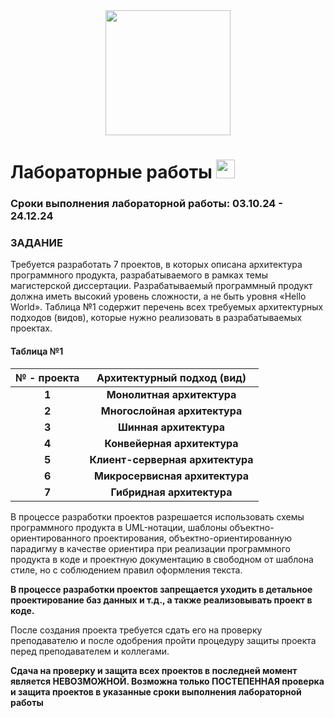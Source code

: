 <div id="header" align="center">
  <img src="https://i.giphy.com/media/v1.Y2lkPTc5MGI3NjExMnBpem4zMjZjYTlwZDdpZDYxZnYzODlrNTJ2bnFlNHJpOWUxc2lmeiZlcD12MV9pbnRlcm5hbF9naWZfYnlfaWQmY3Q9Zw/CLQNFY6YIHanjWSEhW/giphy.gif" width="200"/>
</div>
<h1>
  Лабораторные работы
  <img src="https://media.giphy.com/media/hvRJCLFzcasrR4ia7z/giphy.gif" width="30px"/>
</h1>

### **Сроки выполнения лабораторной работы: 03.10.24 - 24.12.24**

### **ЗАДАНИЕ**

Требуется разработать 7 проектов, в которых описана архитектура программного продукта, разрабатываемого в рамках темы магистерской диссертации. Разрабатываемый программный продукт должна иметь высокий уровень сложности, а не быть уровня «Hello World». Таблица №1 содержит перечень всех требуемых архитектурных подходов (видов), которые нужно реализовать в разрабатываемых проектах.

#### **Таблица №1**

| **№ - проекта** | **Архитектурный подход (вид)** |
|:-:|:-:|
| **1** | **Монолитная архитектура** |
| **2** | **Многослойная архитектура** |
| **3** | **Шинная архитектура** |
| **4** | **Конвейерная архитектура** |
| **5** | **Клиент-серверная архитектура** |
| **6** | **Микросервисная архитектура** |
| **7** | **Гибридная архитектура** |

В процессе разработки проектов разрешается использовать схемы программного продукта в UML-нотации, шаблоны объектно-ориентированного проектирования, объектно-ориентированную парадигму в качестве ориентира при реализации программного продукта в коде и проектную документацию в свободном от шаблона стиле, но с соблюдением правил оформления текста.

**В процессе разработки проектов запрещается уходить в детальное проектирование баз данных и т.д., а также реализовывать проект в коде.**

После создания проекта требуется сдать его на проверку преподавателю и после одобрения пройти процедуру защиты проекта перед преподавателем и коллегами.

**Сдача на проверку и защита всех проектов в последней момент является НЕВОЗМОЖНОЙ. Возможна только ПОСТЕПЕННАЯ проверка и защита проектов в указанные сроки выполнения лабораторной работы**
